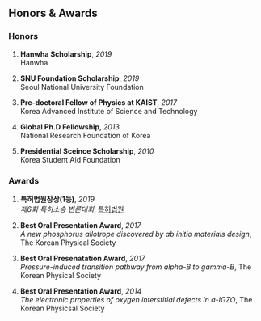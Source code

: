 ## Honors & Awards

### Honors

1. **Hanwha Scholarship**, *2019*   
  Hanwha

1. **SNU Foundation Scholarship**, *2019*  
  Seoul National University Foundation 

1. **Pre-doctoral Fellow of Physics at KAIST**, *2017*   
  Korea Advanced Institute of Science and Technology  

1. **Global Ph.D Fellowship**, *2013*  
  National Research Foundation of Korea   

1. **Presidential Sceince Scholarship**, *2010*    
  Korea Student Aid Foundation  


### Awards

1. **특허법원장상(1등)**, *2019*   
  *제6회 특허소송 변론대회*, [특허법원](http://www.lec.co.kr/news/articleView.html?idxno=712449)

1. **Best Oral Presentation Award**, *2017*    
  *A new phosphorus allotrope discovered by ab initio materials design*, The Korean Physical Society   

1. **Best Oral Presenatation Award**, *2017*   
  *Pressure-induced transition pathway from alpha-B to gamma-B*, The Korean Physical Society   

1. **Best Oral Presentation Award**, *2014*  
  *The electronic properties of oxygen interstitial defects in a-IGZO*, The Korean Physicsal Society   
